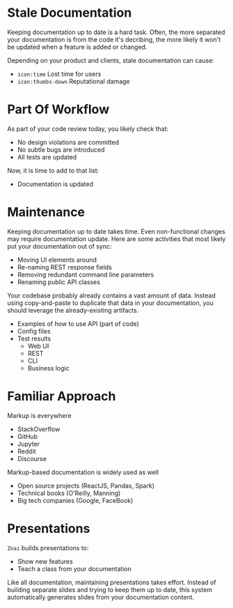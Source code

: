 # Stale Documentation

Keeping documentation up to date is a hard task. 
Often, the more separated your documentation is from the code it's decribing, the more likely it won't be updated when a feature is added or changed.

Depending on your product and clients, stale documentation can cause:
* `icon:time` Lost time for users
* `icon:thumbs-down` Reputational damage

# Part Of Workflow

As part of your code review today, you likely check that:
* No design violations are committed
* No subtle bugs are introduced
* All tests are updated 

Now, it is time to add to that list: 
* Documentation is updated
 
# Maintenance 

Keeping documentation up to date takes time. 
Even non-functional changes may require documentation update.
Here are some activities that most likely put your documentation out of sync:
* Moving UI elements around
* Re-naming REST response fields
* Removing redundant command line parameters
* Renaming public API classes
 
Your codebase probably already contains a vast amount of data. 
Instead using copy-and-paste to duplicate that data in your documentation, you should leverage the already-existing artifacts.
* Examples of how to use API (part of code) 
* Config files
* Test results
    * Web UI
    * REST
    * CLI
    * Business logic

# Familiar Approach

Markup is everywhere
* StackOverflow
* GitHub
* Jupyter
* Reddit
* Discourse 

Markup-based documentation is widely used as well
* Open source projects (ReactJS, Pandas, Spark)
* Technical books (O'Reilly, Manning)
* Big tech companies (Google, FaceBook)

# Presentations

`Znai` builds presentations to: 
* Show new features
* Teach a class from your documentation

Like all documentation, maintaining presentations takes effort. 
Instead of building separate slides and trying to keep them up to date, 
this system automatically generates slides from your documentation content.